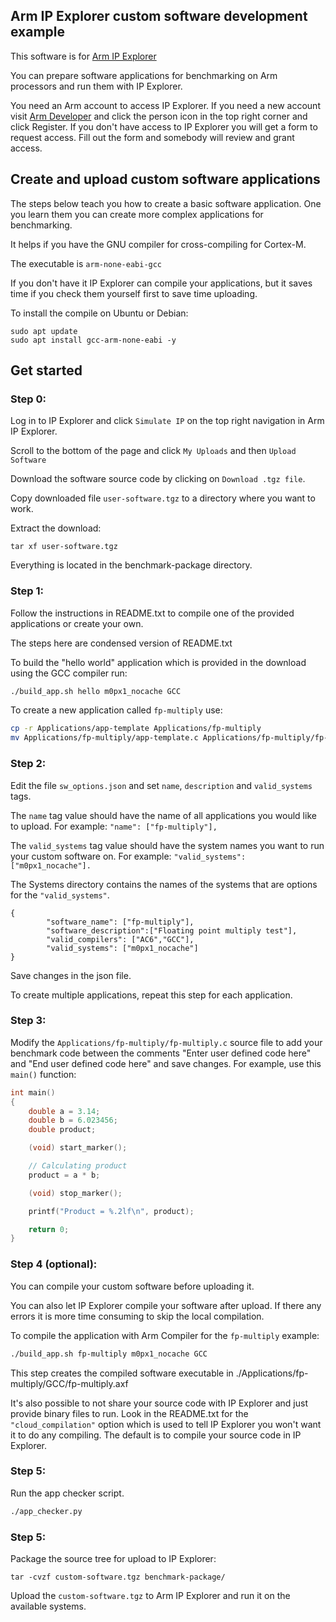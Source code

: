 ## Arm IP Explorer custom software development example

This software is for [Arm IP Explorer](https://ipexplorer.arm.com)

You can prepare software applications for benchmarking on Arm processors and run them with IP Explorer.

You need an Arm account to access IP Explorer. If you need a new account visit [Arm Developer](https://developer.arm.com) and click the person icon in the top right corner and click Register. If you don't have access to IP Explorer you will get a form to request access. Fill out the form and somebody will review and grant access. 

## Create and upload custom software applications

The steps below teach you how to create a basic software application. One you learn them you can create more complex applications for benchmarking.

It helps if you have the GNU compiler for cross-compiling for Cortex-M. 

The executable is `arm-none-eabi-gcc`

If you don't have it IP Explorer can compile your applications, but it saves time if you check them yourself first to save time uploading.

To install the compile on Ubuntu or Debian:

```console
sudo apt update
sudo apt install gcc-arm-none-eabi -y
```

## Get started

### Step 0:

Log in to IP Explorer and click `Simulate IP` on the top right navigation in Arm IP Explorer.

Scroll to the bottom of the page and click `My Uploads` and then `Upload Software`

Download the software source code by clicking on `Download .tgz file`.

Copy downloaded file `user-software.tgz` to a directory where you want to work.

Extract the download:

```console
tar xf user-software.tgz
```

Everything is located in the benchmark-package directory.


### Step 1: 

Follow the instructions in README.txt to compile one of the provided applications or create your own. 

The steps here are condensed version of README.txt

To build the "hello world" application which is provided in the download using the GCC compiler run:

```bash
./build_app.sh hello m0px1_nocache GCC
```

To create a new application called `fp-multiply` use:

```bash
cp -r Applications/app-template Applications/fp-multiply
mv Applications/fp-multiply/app-template.c Applications/fp-multiply/fp-multiply.c
```

### Step 2: 

Edit the file `sw_options.json` and set `name`, `description` and `valid_systems` tags.

The `name` tag value should have the name of all applications you would like to upload. For example: `"name": ["fp-multiply"],`

The `valid_systems` tag value should have the system names you want to run your custom software on. For example: `"valid_systems": ["m0px1_nocache"].`

The Systems directory contains the names of the systems that are options for the `"valid_systems"`. 

```
{
        "software_name": ["fp-multiply"],
        "software_description":["Floating point multiply test"],
        "valid_compilers": ["AC6","GCC"],
        "valid_systems": ["m0px1_nocache"]
}
```

Save changes in the json file.

To create multiple applications, repeat this step for each application.

### Step 3:

Modify the `Applications/fp-multiply/fp-multiply.c` source file to add your benchmark code between the comments "Enter user defined code here" and "End user defined code here" and save changes. For example, use this `main()` function:

```c
int main()
{
    double a = 3.14;
    double b = 6.023456;
    double product;

    (void) start_marker();

    // Calculating product
    product = a * b;

    (void) stop_marker();

    printf("Product = %.2lf\n", product);

    return 0;
}
```

### Step 4 (optional): 

You can compile your custom software before uploading it. 

You can also let IP Explorer compile your software after upload. If there any errors it is more time consuming to skip the local compilation.

To compile the application with Arm Compiler for the `fp-multiply` example:

```bash
./build_app.sh fp-multiply m0px1_nocache GCC
```
  
This step creates the compiled software executable in ./Applications/fp-multiply/GCC/fp-multiply.axf

It's also possible to not share your source code with IP Explorer and just provide binary files to run. Look in the README.txt for the `"cloud_compilation"` option which is used to tell IP Explorer you won't want it to do any compiling. The default is to compile your source code in IP Explorer.

### Step 5: 

Run the app checker script.

```bash
./app_checker.py
```

### Step 5: 

Package the source tree for upload to IP Explorer:

```console
tar -cvzf custom-software.tgz benchmark-package/
```

Upload the `custom-software.tgz` to Arm IP Explorer and run it on the available systems. 
